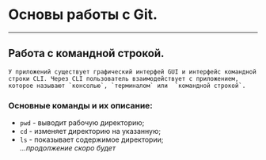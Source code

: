 # Основы работы с Git.
---


## Работа с командной строкой.  
```
У приложений существует графический интерфей GUI и интерфейс командной строки CLI. Через CLI пользователь взаимодействует с приложением, которое называют `консолью`, `терминалом` или  `командной строкой`.
```
### Основные команды и их описание:  
* `pwd` - выводит рабочую директорию;  
* `cd` - изменяет директорию на указанную;  
* `ls` - показывает содержимое директории;  
_...продолжение скоро будет_
